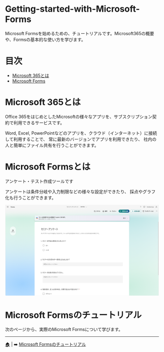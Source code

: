 # Getting-started-with-Microsoft-Forms
Microsoft Formsを始めるための、チュートリアルです。Microsoft365の概要や、Formsの基本的な使い方を学びます。

# 目次
* [Microsoft 365とは](./README.md)
* [Microsoft Forms](./_____md)
 
# Microsoft 365とは
 Office 365をはじめとしたMicrosoftの様々なアプリを、サブスクリプション契約で利用できるサービスです。

Word, Excel, PowerPointなどのアプリを、クラウド（インターネット）に接続して利用することで、
常に最新のバージョンでアプリを利用できたり、
社内の人と簡単にファイル共有を行うことができます。

# Microsoft Formsとは
アンケート・テスト作成ツールです

アンケートは条件分岐や入力制限などの様々な設定ができたり、
採点やグラフ化も行うことができます。

![alt text](セミナーアンケート画像.png)

# Microsoft Formsのチュートリアル
次のページから、実際のMicrosoft Formsについて学びます。


---
 [🏠](./README.md) | ➡️ [Microsoft Formsのチュートリアル](./_____.md)
